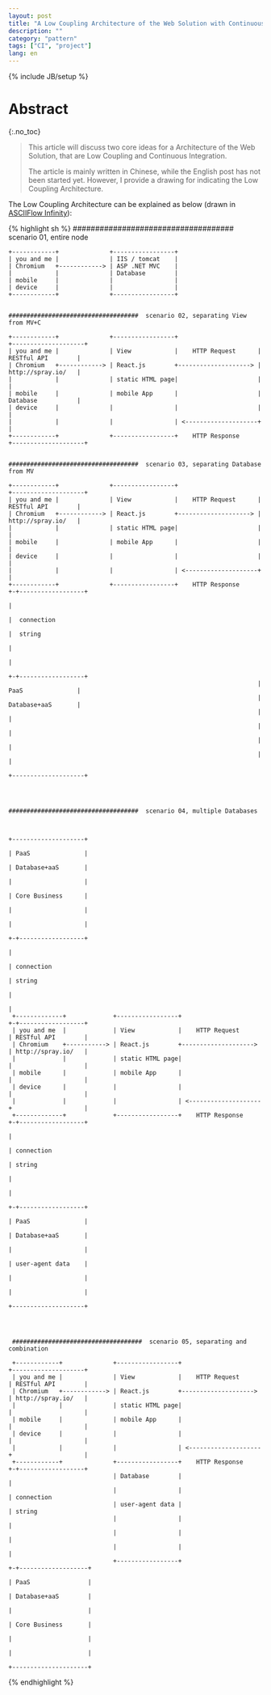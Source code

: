 ```yaml
---
layout: post
title: "A Low Coupling Architecture of the Web Solution with Continuous Integration"
description: ""
category: "pattern"
tags: ["CI", "project"]
lang: en
---
```

{% include JB/setup %}

# Abstract
{:.no_toc}

> This article will discuss two core ideas for a Architecture of the Web Solution,
> that are Low Coupling and Continuous Integration.
>
> The article is mainly written in Chinese, while the
> English post has not been started yet.
> However, I provide a drawing for indicating the Low Coupling Architecture.

<!--more-->


The Low Coupling Architecture can be explained as below (drawn in [ASCIIFlow Infinity](http://asciiflow.com/)):

<div class="force-850px">
{% highlight sh %}
    ####################################  scenario 01, entire node

    +------------+              +-----------------+
    | you and me |              | IIS / tomcat    |
    | Chromium   +------------> | ASP .NET MVC    |
    |            |              | Database        |
    | mobile     |              |                 |
    | device     |              |                 |
    +------------+              +-----------------+


    ####################################  scenario 02, separating View from MV+C

    +------------+              +-----------------+                      +--------------------+
    | you and me |              | View            |    HTTP Request      | RESTful API        |
    | Chromium   +------------> | React.js        +--------------------> | http://spray.io/   |
    |            |              | static HTML page|                      |                    |
    | mobile     |              | mobile App      |                      | Database           |
    | device     |              |                 |                      |                    |
    |            |              |                 | <--------------------+                    |
    +------------+              +-----------------+    HTTP Response     +--------------------+


    ####################################  scenario 03, separating Database from MV

    +------------+              +-----------------+                      +--------------------+
    | you and me |              | View            |    HTTP Request      | RESTful API        |
    | Chromium   +------------> | React.js        +--------------------> | http://spray.io/   |
    |            |              | static HTML page|                      |                    |
    | mobile     |              | mobile App      |                      |                    |
    | device     |              |                 |                      |                    |
    |            |              |                 | <--------------------+                    |
    +------------+              +-----------------+    HTTP Response     +-+------------------+
                                                                           |
                                                                           |  connection
                                                                           |  string
                                                                           |
                                                                           |
                                                                         +-+------------------+
                                                                         | PaaS               |
                                                                         | Database+aaS       |
                                                                         |                    |
                                                                         |                    |
                                                                         |                    |
                                                                         |                    |
                                                                         +--------------------+




    ####################################  scenario 04, multiple Databases


                                                                          +--------------------+
                                                                          | PaaS               |
                                                                          | Database+aaS       |
                                                                          |                    |
                                                                          | Core Business      |
                                                                          |                    |
                                                                          |                    |
                                                                          +-+------------------+
                                                                            |
                                                                            | connection
                                                                            | string
                                                                            |
                                                                            |
     +-------------+             +-----------------+                      +-+------------------+
     | you and me  |             | View            |    HTTP Request      | RESTful API        |
     | Chromium    +-----------> | React.js        +--------------------> | http://spray.io/   |
     |             |             | static HTML page|                      |                    |
     | mobile      |             | mobile App      |                      |                    |
     | device      |             |                 |                      |                    |
     |             |             |                 | <--------------------+                    |
     +-------------+             +-----------------+    HTTP Response     +-+------------------+
                                                                            |
                                                                            | connection
                                                                            | string
                                                                            |
                                                                            |
                                                                          +-+------------------+
                                                                          | PaaS               |
                                                                          | Database+aaS       |
                                                                          |                    |
                                                                          | user-agent data    |
                                                                          |                    |
                                                                          |                    |
                                                                          +--------------------+




     ####################################  scenario 05, separating and combination

     +------------+              +-----------------+                      +--------------------+
     | you and me |              | View            |    HTTP Request      | RESTful API        |
     | Chromium   +------------> | React.js        +--------------------> | http://spray.io/   |
     |            |              | static HTML page|                      |                    |
     | mobile     |              | mobile App      |                      |                    |
     | device     |              |                 |                      |                    |
     |            |              |                 | <--------------------+                    |
     +------------+              +-----------------+    HTTP Response     +-+------------------+
                                 | Database        |                        |
                                 |                 |                        | connection
                                 | user-agent data |                        | string
                                 |                 |                        |
                                 |                 |                        |
                                 |                 |                        |
                                 +-----------------+                      +-+-------------------+
                                                                          | PaaS                |
                                                                          | Database+aaS        |
                                                                          |                     |
                                                                          | Core Business       |
                                                                          |                     |
                                                                          |                     |
                                                                          +---------------------+
{% endhighlight %}
</div>
